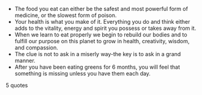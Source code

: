  - The food you eat can either be the safest and most powerful form of medicine, or the slowest form of poison.
 - Your health is what you make of it. Everything you do and think either adds to the vitality, energy and spirit you possess or takes away from it.
 - When we learn to eat properly we begin to rebuild our bodies and to fulfill our purpose on this planet to grow in health, creativity, wisdom, and compassion.
 - The clue is not to ask in a miserly way-the key is to ask in a grand manner.
 - After you have been eating greens for 6 months, you will feel that something is missing unless you have them each day.

5 quotes